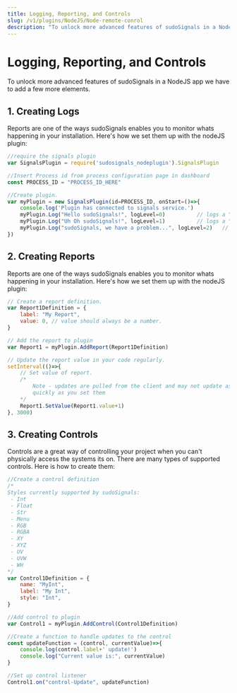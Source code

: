 ```yaml
---
title: Logging, Reporting, and Controls
slug: /v1/plugins/NodeJS/Node-remote-conrol
description: "To unlock more advanced features of sudoSignals in a NodeJS app we have to add a few more elements.  "
---
```


# Logging, Reporting, and Controls
To unlock more advanced features of sudoSignals in a NodeJS app we have to add a few more elements.  

## 1. Creating Logs
Reports are one of the ways sudoSignals enables you to monitor whats happening in your installation. Here's how we set them up with the nodeJS plugin:

```javascript
//require the signals plugin 
var SignalsPlugin = require('sudosignals_nodeplugin').SignalsPlugin

//Insert Process id from process configuration page in dashboard
const PROCESS_ID = "PROCESS_ID_HERE"

//Create plugin.
var myPlugin = new SignalsPlugin(id=PROCESS_ID, onStart=()=>{
	console.log('Plugin has connected to signals service.')
	myPlugin.Log("Hello sudoSignals!", logLevel=0) 			// logs a "INFO" message
	myPlugin.Log("Uh Oh sudoSignals!", logLevel=1) 			// logs a "WARN" message
	myPlugin.Log("sudoSignals, we have a problem...", logLevel=2) 	// logs a "CRIT" message
})
```

## 2. Creating Reports
Reports are one of the ways sudoSignals enables you to monitor whats happening in your installation. Here's how we set them up with the nodeJS plugin:

```javascript
// Create a report definition.
var Report1Definition = {
	label: "My Report",
	value: 0, // value should always be a number.
}

// Add the report to plugin
var Report1 = myPlugin.AddReport(Report1Definition)

// Update the report value in your code regularly.
setInterval(()=>{
	// Set value of report.
	/* 
		Note - updates are pulled from the client and may not update as
		quickly as you set them
	*/ 
	Report1.SetValue(Report1.value+1)
}, 3000)

```

## 3. Creating Controls
Controls are a great way of controlling your project when you can't physically access the systems its on. There are many types of supported controls. Here is how to create them:
```javascript 
//Create a control definition
/*
Styles currently supported by sudoSignals:
 - Int
 - Float
 - Str	
 - Menu
 - RGB
 - RGBA 
 - XY
 - XYZ
 - UV
 - UVW
 - WH
*/
var Control1Definition = {
	name: "MyInt",
	label: "My Int",
	style: "Int",
}

//Add control to plugin
var Control1 = myPlugin.AddControl(Control1Definition)

//Create a function to handle updates to the control
const updateFunction = (control, currentValue)=>{
	console.log(control.label+' update!')
	console.log("Current value is:", currentValue)
}

//Set up control listener
Control1.on("control-Update", updateFunction)
``` 